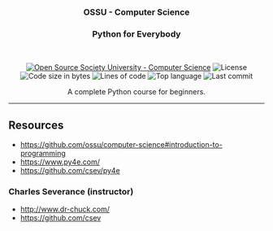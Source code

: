 <h3 align="center">OSSU - Computer Science</h3>
<h3 align="center">Python for Everybody</h3>

<br>

<div align="center">

[![Open Source Society University - Computer Science](https://img.shields.io/badge/OSSU-computer--science-blue.svg)](https://github.com/ossu/computer-science)
![License](https://img.shields.io/github/license/librity/ossu_p4e?color=yellow)
![Code size in bytes](https://img.shields.io/github/languages/code-size/librity/ossu_p4e?color=blue)
![Lines of code](https://img.shields.io/tokei/lines/github/librity/ossu_p4e?color=blueviolet)
![Top language](https://img.shields.io/github/languages/top/librity/ossu_p4e?color=ff69b4)
![Last commit](https://img.shields.io/github/last-commit/librity/ossu_p4e?color=orange)

</div>

<p align="center"> A complete Python course for beginners.
  <br>
</p>

---

## Resources

- https://github.com/ossu/computer-science#introduction-to-programming
- https://www.py4e.com/
- https://github.com/csev/py4e

### Charles Severance (instructor)

- http://www.dr-chuck.com/
- https://github.com/csev
